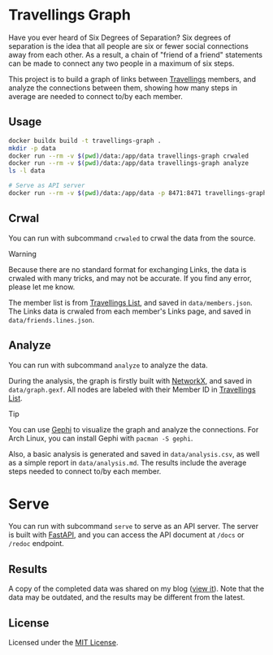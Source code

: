 # Travellings Graph
Have you ever heard of Six Degrees of Separation? Six degrees of separation is the idea that all people are six or fewer social connections away from each other. As a result, a chain of "friend of a friend" statements can be made to connect any two people in a maximum of six steps.

This project is to build a graph of links between [Travellings](https://www.travellings.cn/) members, and analyze the connections between them, showing how many steps in average are needed to connect to/by each member.

## Usage
```bash
docker buildx build -t travellings-graph .
mkdir -p data
docker run --rm -v $(pwd)/data:/app/data travellings-graph crwaled
docker run --rm -v $(pwd)/data:/app/data travellings-graph analyze
ls -l data

# Serve as API server
docker run --rm -v $(pwd)/data:/app/data -p 8471:8471 travellings-graph serve
```

## Crwal
You can run with subcommand `crwaled` to crwal the data from the source.

> [!WARNING]  
> Because there are no standard format for exchanging Links, the data is crwaled with many tricks, and may not be accurate. If you find any error, please let me know.

The member list is from [Travellings List](https://list.travellings.cn/), and saved in `data/members.json`.  
The Links data is crwaled from each member's Links page, and saved in `data/friends.lines.json`.

## Analyze
You can run with subcommand `analyze` to analyze the data.

During the analysis, the graph is firstly built with [NetworkX](https://networkx.org/), and saved in `data/graph.gexf`. All nodes are labeled with their Member ID in [Travellings List](https://list.travellings.cn/).

> [!TIP]  
> You can use [Gephi](https://gephi.org/) to visualize the graph and analyze the connections. For Arch Linux, you can install Gephi with `pacman -S gephi`.

Also, a basic analysis is generated and saved in `data/analysis.csv`, as well as a simple report in `data/analysis.md`. The results include the average steps needed to connect to/by each member.

# Serve
You can run with subcommand `serve` to serve as an API server. The server is built with [FastAPI](https://fastapi.tiangolo.com/), and you can access the API document at `/docs` or `/redoc` endpoint.

## Results
A copy of the completed data was shared on my blog \([view it](https://alampy.com/2024/05/02/test-six-degrees-of-separation-on-travellings/)\). Note that the data may be outdated, and the results may be different from the latest.

## License
Licensed under the [MIT License](LICENSE).
